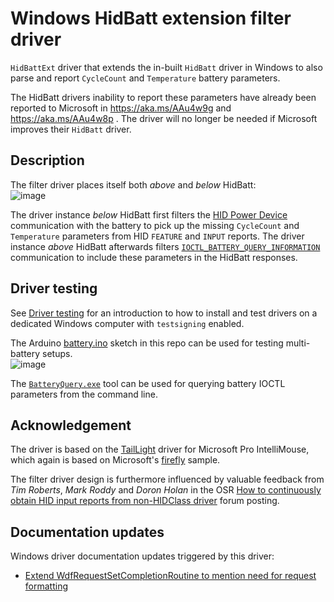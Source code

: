 # Windows HidBatt extension filter driver
`HidBattExt` driver that extends the in-built `HidBatt` driver in Windows to also parse and report `CycleCount` and `Temperature` battery parameters.

The HidBatt drivers inability to report these parameters have already been reported to Microsoft in https://aka.ms/AAu4w9g and https://aka.ms/AAu4w8p . The driver will no longer be needed if Microsoft improves their `HidBatt` driver.

## Description
The filter driver places itself both _above_ and _below_ HidBatt:  
![image](https://github.com/user-attachments/assets/d435277d-3bb9-46ed-8a42-392e3da676ea)

The driver instance _below_ HidBatt first filters the [HID Power Device](https://www.usb.org/sites/default/files/pdcv11.pdf) communication with the battery to pick up the missing `CycleCount` and `Temperature` parameters from HID `FEATURE` and `INPUT` reports. The driver instance _above_ HidBatt afterwards filters [`IOCTL_BATTERY_QUERY_INFORMATION`](https://learn.microsoft.com/en-us/windows/win32/power/ioctl-battery-query-information) communication to include these parameters in the HidBatt responses.

## Driver testing
See [Driver testing](https://github.com/forderud/IntelliMouseDriver/wiki/Driver-testing) for an introduction to how to install and test drivers on a dedicated Windows computer with `testsigning` enabled.

The Arduino [battery.ino](/battery/battery.ino) sketch in this repo can be used for testing multi-battery setups.  
![image](https://github.com/user-attachments/assets/98040437-5968-4a44-92ac-492e858bf216)  

The [`BatteryQuery.exe`](https://github.com/forderud/BatterySimulator) tool can be used for querying battery IOCTL parameters from the command line.

## Acknowledgement
The driver is based on the [TailLight](https://github.com/forderud/IntelliMouseDriver/tree/main/TailLight) driver for Microsoft Pro IntelliMouse, which again is based on Microsoft's [firefly](https://github.com/microsoft/Windows-driver-samples/tree/main/hid/firefly) sample.

The filter driver design is furthermore influenced by valuable feedback from _Tim Roberts_, _Mark Roddy_ and _Doron Holan_ in the OSR [How to continuously obtain HID input reports from non-HIDClass driver](https://community.osr.com/t/how-to-continuously-obtain-hid-input-reports-from-non-hidclass-driver/59447/19) forum posting.

## Documentation updates
Windows driver documentation updates triggered by this driver:
* [Extend WdfRequestSetCompletionRoutine to mention need for request formatting](https://github.com/MicrosoftDocs/windows-driver-docs-ddi/pull/1601)
